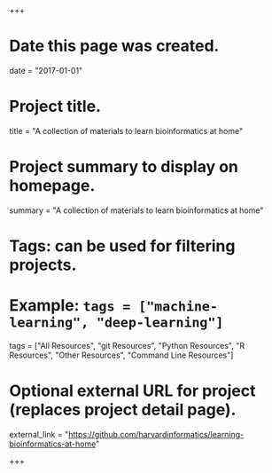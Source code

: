 +++
# Date this page was created.
date = "2017-01-01"


# Project title.
title = "A collection of materials to learn bioinformatics at home"

# Project summary to display on homepage.
summary = "A collection of materials to learn bioinformatics at home"

# Tags: can be used for filtering projects.
# Example: `tags = ["machine-learning", "deep-learning"]`
tags = ["All Resources", "git Resources", "Python Resources", "R Resources", "Other Resources", "Command Line Resources"]

    
# Optional external URL for project (replaces project detail page).
external_link = "https://github.com/harvardinformatics/learning-bioinformatics-at-home"

+++
